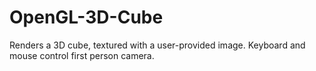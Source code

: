 # OpenGL-3D-Cube
Renders a 3D cube, textured with a user-provided image. Keyboard and mouse control first person camera.
